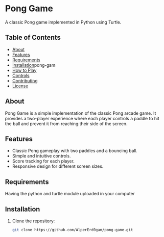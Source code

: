 
# Pong Game

A classic Pong game implemented in Python using Turtle.

## Table of Contents

- [About](#about)
- [Features](#features)
- [Requirements](#requirements)
- [Installation](#installation)pong-gam
- [How to Play](#how-to-play)
- [Controls](#controls)
- [Contributing](#contributing)
- [License](#license)

## About

Pong Game is a simple implementation of the classic Pong arcade game. It provides a two-player experience where each player controls a paddle to hit the ball and prevent it from reaching their side of the screen.

## Features

- Classic Pong gameplay with two paddles and a bouncing ball.
- Simple and intuitive controls.
- Score tracking for each player.
- Responsive design for different screen sizes.

## Requirements

Having the python and turtle module uploaded in your computer 

## Installation

1. Clone the repository:

   ```bash
   git clone https://github.com/AlperErd0gan/pong-game.git
